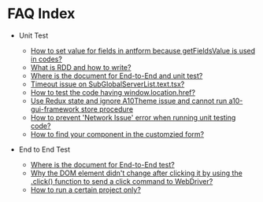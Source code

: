 # FAQ Index

- Unit Test  
  - [How to set value for fields in antform because getFieldsValue is used in codes?](https://a10-gui.gitbook.io/ugf/faq/unit-test#how-to-set-value-for-fields-in-antform-because-getfieldsvalue-is-used-in-codes) 
  - [What is RDD and how to write?](https://a10-gui.gitbook.io/ugf/faq/unit-test#what-is-rdd-and-how-to-write)
  - [Where is the document for End-to-End and unit test?](https://a10-gui.gitbook.io/ugf/faq/unit-test#where-is-the-document-for-end-to-end-and-unit-test)
  - [Timeout issue on SubGlobalServerList.text.tsx?](https://a10-gui.gitbook.io/ugf/faq/unit-test#timeout-issue-on-subglobalserverlist-text-tsx) 
  - [How to test the code having window.location.href?](https://a10-gui.gitbook.io/ugf/faq/unit-test#how-to-test-the-code-having-window-location-href)
  - [Use Redux state and ignore A10Theme issue and cannot run a10-gui-framework store procedure](https://a10-gui.gitbook.io/ugf/faq/unit-test#use-redux-state-and-ignore-a-10-theme-issue-and-cannot-run-a-10-gui-framework-store-procedure)
  - [How to prevent 'Network Issue' error when running unit testing code?](https://a10-gui.gitbook.io/ugf/faq/unit-test#how-to-prevent-network-issue-error-when-running-unit-testing-code)
  - [How to find your component in the customzied form?](https://a10-gui.gitbook.io/ugf/faq/unit-test#how-to-find-your-component-in-the-customzied-form)


- End to End Test
   - [Where is the document for End-to-End test?](https://a10-gui.gitbook.io/ugf/faq/end-to-end-test#where-is-the-document-for-end-to-end-test)
    - [Why the DOM element didn't change after clicking it by using the .click() function to send a click command to WebDriver?](https://a10-gui.gitbook.io/ugf/faq/end-to-end-test#why-the-dom-element-didnt-change-after-clicking-it-by-using-the-click-function-to-send-a-click-command-to-webdriver)
   - [How to run a certain project only?](https://a10-gui.gitbook.io/ugf/faq/end-to-end-test#how-to-run-a-certain-project-only)


